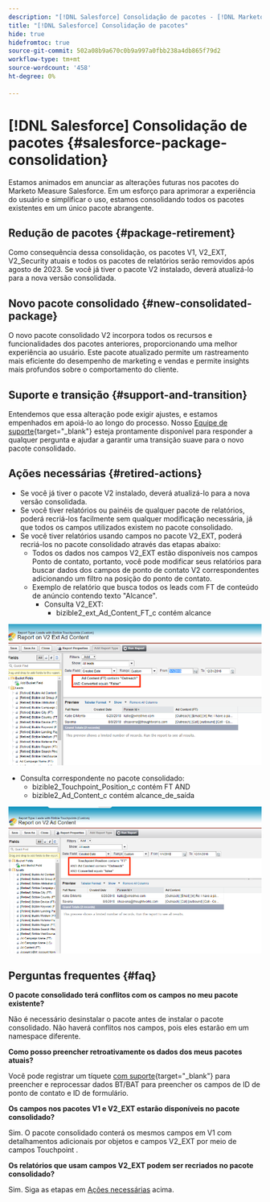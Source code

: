 ```yaml
---
description: "[!DNL Salesforce] Consolidação de pacotes - [!DNL Marketo Measure] - Documentação do produto"
title: "[!DNL Salesforce] Consolidação de pacotes"
hide: true
hidefromtoc: true
source-git-commit: 502a08b9a670c0b9a997a0fbb238a4db865f79d2
workflow-type: tm+mt
source-wordcount: '458'
ht-degree: 0%

---
```


# [!DNL Salesforce] Consolidação de pacotes {#salesforce-package-consolidation}

Estamos animados em anunciar as alterações futuras nos pacotes do Marketo Measure Salesforce. Em um esforço para aprimorar a experiência do usuário e simplificar o uso, estamos consolidando todos os pacotes existentes em um único pacote abrangente.

## Redução de pacotes {#package-retirement}

Como consequência dessa consolidação, os pacotes V1, V2_EXT, V2_Security atuais e todos os pacotes de relatórios serão removidos após agosto de 2023. Se você já tiver o pacote V2 instalado, deverá atualizá-lo para a nova versão consolidada.

## Novo pacote consolidado {#new-consolidated-package}

O novo pacote consolidado V2 incorpora todos os recursos e funcionalidades dos pacotes anteriores, proporcionando uma melhor experiência ao usuário. Este pacote atualizado permite um rastreamento mais eficiente do desempenho de marketing e vendas e permite insights mais profundos sobre o comportamento do cliente.

## Suporte e transição {#support-and-transition}

Entendemos que essa alteração pode exigir ajustes, e estamos empenhados em apoiá-lo ao longo do processo. Nosso [Equipe de suporte](https://nation.marketo.com/t5/support/ct-p/Support){target="_blank"} esteja prontamente disponível para responder a qualquer pergunta e ajudar a garantir uma transição suave para o novo pacote consolidado.

## Ações necessárias {#retired-actions}

* Se você já tiver o pacote V2 instalado, deverá atualizá-lo para a nova versão consolidada.
* Se você tiver relatórios ou painéis de qualquer pacote de relatórios, poderá recriá-los facilmente sem qualquer modificação necessária, já que todos os campos utilizados existem no pacote consolidado.
* Se você tiver relatórios usando campos no pacote V2_EXT, poderá recriá-los no pacote consolidado através das etapas abaixo:
   * Todos os dados nos campos V2_EXT estão disponíveis nos campos Ponto de contato, portanto, você pode modificar seus relatórios para buscar dados dos campos de ponto de contato V2 correspondentes adicionando um filtro na posição do ponto de contato.
   * Exemplo de relatório que busca todos os leads com FT de conteúdo de anúncio contendo texto &quot;Alcance&quot;.
      * Consulta V2_EXT:
         * bizible2_ext_Ad_Content_FT_c contém alcance

![](assets/salesforce-package-consolidation-1.png)

* Consulta correspondente no pacote consolidado:
   * bizible2_Touchpoint_Position_c contém FT AND
   * bizible2_Ad_Content_c contém alcance_de_saída

![](assets/salesforce-package-consolidation-2.png)

## Perguntas frequentes {#faq}

**O pacote consolidado terá conflitos com os campos no meu pacote existente?**

Não é necessário desinstalar o pacote antes de instalar o pacote consolidado. Não haverá conflitos nos campos, pois eles estarão em um namespace diferente.

**Como posso preencher retroativamente os dados dos meus pacotes atuais?**

Você pode registrar um tíquete [com suporte](https://nation.marketo.com/t5/support/ct-p/Support){target="_blank"} para preencher e reprocessar dados BT/BAT para preencher os campos de ID de ponto de contato e ID de formulário.

**Os campos nos pacotes V1 e V2_EXT estarão disponíveis no pacote consolidado?**

Sim. O pacote consolidado conterá os mesmos campos em V1 com detalhamentos adicionais por objetos e campos V2_EXT por meio de campos Touchpoint .

**Os relatórios que usam campos V2_EXT podem ser recriados no pacote consolidado?**

Sim. Siga as etapas em [Ações necessárias](#retired-actions) acima.
